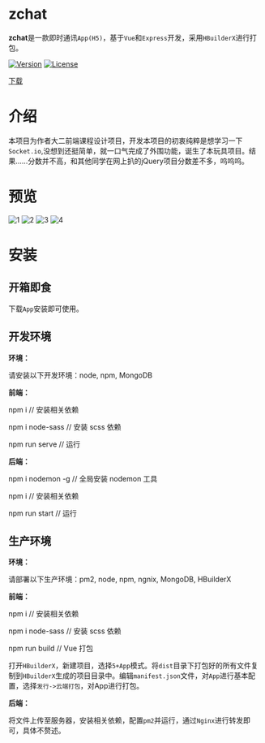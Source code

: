 # zchat

**zchat**是一款即时通讯`App(H5)`，基于`Vue`和`Express`开发，采用`HBuilderX`进行打包。

[![Version](https://img.shields.io/badge/Release-0.1.0-green.svg)](https://github.com/izhaoo/zchat)
[![License](https://img.shields.io/badge/License-MIT-red.svg)](https://mit-license.org/)

[下载](https://github.com/izhaoo/zchat/releases)

# 介绍

本项目为作者大二前端课程设计项目，开发本项目的初衷纯粹是想学习一下`Socket.io`,没想到还挺简单，就一口气完成了外围功能，诞生了本玩具项目。结果……分数并不高，和其他同学在网上扒的jQuery项目分数差不多，呜呜呜。

# 预览

![1](https://pic.izhaoo.com/20190711212545.jpg)
![2](https://pic.izhaoo.com/20190711212544.jpg)
![3](https://pic.izhaoo.com/20190711212546.jpg)
![4](https://pic.izhaoo.com/20190711212549.jpg)

# 安装

## 开箱即食

下载`App`安装即可使用。

## 开发环境

**环境：**

请安装以下开发环境：node, npm, MongoDB

**前端：**

npm i    // 安装相关依赖

npm i node-sass    // 安装 scss 依赖

npm run serve    // 运行

**后端：**

npm i nodemon -g    // 全局安装 nodemon 工具

npm i    // 安装相关依赖

npm run start    // 运行

## 生产环境

**环境：**

请部署以下生产环境：pm2, node, npm, ngnix, MongoDB, HBuilderX

**前端：**

npm i    // 安装相关依赖

npm i node-sass    // 安装 scss 依赖

npm run build    // Vue 打包

打开`HBuilderX`，新建项目，选择`5+App`模式。将`dist`目录下打包好的所有文件复制到`HBuilderX`生成的项目目录中。编辑`manifest.json`文件，对`App`进行基本配置，选择`发行->云端打包`，对App进行打包。

**后端：**

将文件上传至服务器，安装相关依赖，配置`pm2`并运行，通过`Nginx`进行转发即可，具体不赘述。